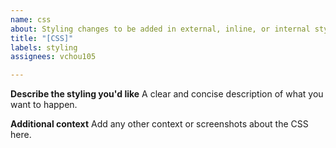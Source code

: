 ```yaml
---
name: css
about: Styling changes to be added in external, inline, or internal stylesheets.
title: "[CSS]"
labels: styling
assignees: vchou105

---
```


**Describe the styling you'd like**
A clear and concise description of what you want to happen.

**Additional context**
Add any other context or screenshots about the CSS here.
